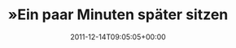 ---
retweeted: false
source: <a href="http://quote.fm" rel="nofollow">QUOTEfm</a>
entities:
  hashtags: []
  symbols: []
  user_mentions: []
  urls:
  - url: http://t.co/dmKYtAiU
    expanded_url: http://j.mp/rzr4tk
    display_url: j.mp/rzr4tk
    indices:
    - '113'
    - '133'
display_text_range:
- '0'
- '134'
favorite_count: '0'
id_str: '146878363984863232'
truncated: false
retweet_count: '0'
id: '146878363984863232'
possibly_sensitive: false
created_at: Wed Dec 14 09:05:05 +0000 2011
favorited: false
full_text: "»Ein paar Minuten später sitzen wir in der Küche. Ich hatte mir nicht
  zu helfen gewusst und ihn[…]« on QUOTE.fm: ."
lang: de
quote_url: http://j.mp/rzr4tk
tags:
- pesos:twitter
date: '2011-12-14T09:05:05+00:00'
src: https://twitter.com/bascht/status/146878363984863232
original_url: https://twitter.com/bascht/status/146878363984863232
type: twitter_tweet
text: "»Ein paar Minuten später sitzen wir in der Küche. Ich hatte mir nicht zu helfen
  gewusst und ihn[…]« on QUOTE.fm: ."
title: "»Ein paar Minuten später sitzen"

---